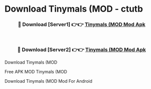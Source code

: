 # Download Tinymals (MOD - ctutb



<div align="center">
<h3>🔴 Download [Server1] 👉👉 <a href="https://momento.my/?title=Tinymals_(MOD">Tinymals (MOD Mod Apk</a></h3><br>

<h3>🔴 Download [Server2] 👉👉 <a href="https://momento.my/?title=Tinymals_(MOD">Tinymals (MOD Mod Apk</a></h3>
</div>



Download Tinymals (MOD 

Free APK MOD Tinymals (MOD 

Download Tinymals (MOD Mod For Android
